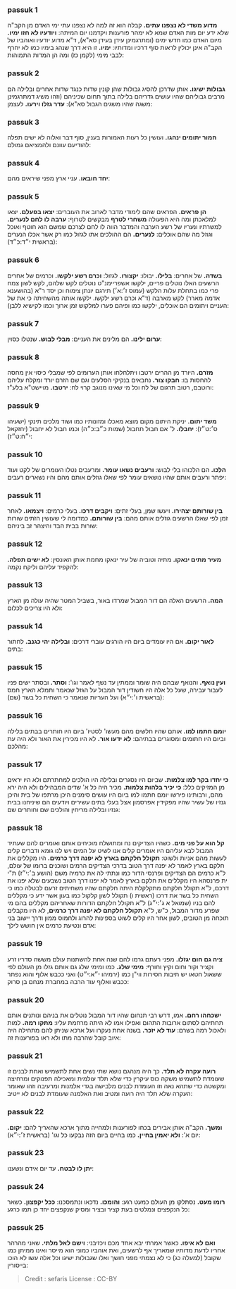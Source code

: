 
### passuk 1
<b>מדוע משדי לא נצפנו עתים.</b> קבלה הוא זה למה לא נצפנו עתי ימי האדם מן הקב"ה שלא ידע יום מות האדם שמא לא ימהר פורענות ויקדמנו יום המיתה:
<b>ויודעיו לא חזו ימיו.</b> מיום האדם כמו חדש ימים (ומתרגמינן עידן בעידן סא"א), ד"א מדוע יודעיו ואוהביו של הקב"ה אינן יכולין לראות סוף דרכיו ומדותיו:
<b>ימיו.</b> זו היא דרך שנהג בימיו כמו לא יחרף לבבי מימי (לקמן כז) ומה הן המדות התמוהות:

### passuk 2
<b>גבולות ישיגו.</b> אותן שדרכן להסיג גבולות שהן קונין שדות כנגד שדות אחרים ובלילה הם מרבים גבוליהם שהיו עושים גדריהם בלילה בתוך תחום שכיניהם (וזהו משיג דמתרגמינן משגה שהיו משגים הגבול סא"א):
<b>עדר גזלו וירעו.</b> לעצמן:

### passuk 3
<b>חמור יתומים ינהגו.</b> ועושין כל רעות האמורות בענין, סוף דבר ואלוה לא ישים תפלה להודיעם עוונם ולהמציאם גמולם:

### passuk 4
<b>יחד חובאו.</b> עניי ארץ מפני שיראים מהם:

### passuk 5
<b>הן פראים.</b> הפראים שהם לימודי מדבר לארוב את העוברים:
<b>יצאו בפעלם.</b> יצאו למלאכתן ומה היא הפעולה <b>משחרי לטרף</b> מבקשים לטרוף:
<b>ערבה לו לחם לנערים.</b> למשרתיו ונעריו של רשע הערבה והמדבר הווה לו לחם לצרכם שמשם הוא חוטף ואוכל וגוזל מה שהם אוכלים:
<b>לנערים.</b> הם ההולכים אתו לגזול כמו רק אשר אכלו הנערים (בראשית י״ד:כ״ד):

### passuk 6
<b>בשדה.</b> של אחרים:
<b>בלילו.</b> יבולו:
<b>יקצורו.</b> לגזול:
<b>וכרם רשע ילקשו.</b> וכרמים של אחרים הרשעים האלו נוטלים פריים, ילקשו אשפריימנ"ט נוטלים לקש שלהם, לקש לשון צמח פרי כמו בתחלת עלות הלקש (עמוס ז׳:א׳) תירגם יונתן צימוח וכן יסד ר"א (בהושענא אדמה מארר) לקש מארבה (ד"א וכרם רשע ילקשו. ילקשו אותה מהשחיתה כי את של העניים ויתומים הם אוכלים, ילקשו כמו ופיהם פערו למלקוש זמן ארוך וכמו לקישיא ללבן):

### passuk 7
<b>ערום ילינו.</b> הם מלינים את העניים:
<b>מבלי לבוש.</b> שנטלו כסוין:

### passuk 8
<b>מזרם.</b> היורד מן ההרים ירטבו ויתלחלחו אותן הערומים לפי שמבלי כיסוי אין מחסה להחסות בו:
<b>חבקו צור.</b> נחבאים בנקיקי הסלעים וגם שם הזרם יורד ומקלח עליהם ורוטבם, רטוב תרגום של לח וכל מי שאינו מנוגב קרוי לח:
<b>ירטבו.</b> מויישט"א בלע"ז:

### passuk 9
<b>משד יתום.</b> יניקת היתום מקום מוצא מאכלו ומזונותיו כמו ושוד מלכים תינקי (ישעיהו ס׳:ט״ז):
<b>יחבלו.</b> ל' אם חבול תחבול (שמות כ״ב:כ״ה) וכמו חבול לא יחבול (יחזקאל י״ח:ט״ז):

### passuk 10
<b>הלכו.</b> הם הלכוהו בלי לבוש:
<b>ורעבים נשאו עומר.</b> ומרעבים נטלו העומרים של לקט ועוד יפתר ורעבים אותם שהיו נושאים עומר לפי שאלו גוזלים אותם מהם והיו נשארים רעבים:

### passuk 11
<b>בין שורותם יצהירו.</b> ויעשו שמן, בעלי זתים:
<b>ויקבים דרכו.</b> בעלי כרמים:
<b>ויצמאו.</b> לאחר זמן לפי שאלו הרשעים גוזלים אותם מהם:
<b>בין שורותם.</b> כמדומה לי שעושין הזתים שורות שורות בבית הבד והיצהר זב ביניהם:

### passuk 12
<b>מעיר מתים ינאקו.</b> מתיה וטוביה של עיר ינאקו מחמת אותן האונסין:
<b>לא ישים תפלה.</b> להקפיד עליהם וליקח נקמה:

### passuk 13
<b>המה.</b> הרשעים האלה הם דור המבול שמרדו באור, בשביל המטר שהיה עולה מן הארץ ולא היו צריכים לכלום:

### passuk 14
<b>לאור יקום.</b> אם היו עומדים ביום היו הורגים עוברי דרכים:
<b>ובלילה יהי כגנב.</b> לחתור בתים:

### passuk 15
<b>ועין נואף.</b> והנואף שבהם היה שומר וממתין עד נשף לאמר וגו':
<b>וסתר.</b> ובסתר ישים פניו לעבור עבירה, שעל כל אלה היו חשודין דור המבול על הגזל שנאמר ותמלא הארץ חמס (בראשית ו׳:י״א) ועל העריות שנאמר כי השחית כל בשר (שם):

### passuk 16
<b>יומם חתמו למו.</b> אותם שהיו חלשים מהם מעשו' לסטיו' ביום היו חותרים בבתים בלילה וביום היו חתומים ומסוגרים בבתיהם:
<b>לא ידעו אור.</b> לא היו מכירין את האור ולא היה עת מהלכם:

### passuk 17
<b>כי יחדו בקר למו צלמות.</b> שביום היו נסגרים ובלילה היו הולכים למחתרתם ולא היו יראים מן המזיקים כלל:
<b>כי יכיר בלהות צלמות.</b> מכיר היה כל א' שדים המבהילים ולא היה ירא מהם, ורבותינו פירשו יומם חתמו למו ביום היו עושים סימנים היכן מרתפו של בית והיכן גנזיו של עשיר שהיו מפקידין אפרסמון אצל בעלי בתים עשירים ויודעים הם שיניחנו בבית גנזיו ובלילה מריחין והולכים שם וחותרים שם:

### passuk 18
<b>קל הוא על פני מים.</b> כשהיו הצדיקים נח ומתושלח מוכיחים אותם ואומרים להם שעתיד המבול לבא עליהם היו אומרים קלים אנו לשיט על המים ויש לנו גומא ודברים קלים לעשות מהם אניות ולשוט:
<b>תקולל חלקתם בארץ לא יפנה דרך כרמים.</b> היו מקללים את חלקם בארץ לאמר לא יפנה דרך הטוב בדרכי הצדיקים הרמים ושוכנים ברומו של עולם, ל"א כרמים הם הצדיקים ופרנסי הדור כמו ונתתי לה את כרמיה משם (הושע ב׳:י״ז) ת"י ית פרנסהא היו מקללים את חלקם בארץ לאמר לא יפנו דרך הטוב נשבעים שלא יפנו את דרכם, ל"א תקולל חלקתם מתקלקלת היתה חלקתם שהיו משחיתים זרעם לבטלה כמו כי השחית כל בשר את דרכו (ראשית ו) תקולל לשון קלקול כמו בעון אשר ידע כי מקללים להם בניו (שמואל א ג׳:י״ג) ל"א תקולל חלקתם הדורות שאחריהם מקללים בהם מי שפרע מדור המבול, כ"ש, ל"א <b>תקולל חלקתם לא יפנה דרך כרמים</b>, לא היו מקבלים תוכחה מן הטובים, לשון אחר היו קלים לשוט בספינות להרוג ולחמוס ממון ודרך יישוב בני אדם ונטיעת כרמים אין חושש לילך:

### passuk 19
<b>ציה גם חום יגזלו.</b> מפני רעתם גרמו להם שנה אחת להשתנות עולם מששה סדריו זרע וקציר וקור וחום וקיץ וחורף:
<b>מימי שלג.</b> כמו ומימי שלג גם אותם גזלו מן העולם לפי ששאול חטאו יש תיבות חסירות ווי"ן כמו (ירמיהו י״א:י״ט) ואני ככבש אלוף והוא נפתר ככבש ואלוף עוד הרבה במחברת מנחם בן סרוק:

### passuk 20
<b>ישכחהו רחם.</b> אמו, דרש רבי תנחום שהיו דור המבול נוטלים את בניהם ונותנים אותם תחתיהם לסתום ארובות התהום ואפילו אמו לא היתה מרחמת עליו:
<b>מתקו רמה.</b> למות ולאכול רמה בשרם:
<b>עוד לא יזכר.</b> בשנה אחת נעקרו ועל ארכא שניתן להם מתחילה היה איוב קובל שהרבה מתו ולא ראו בפורענות זה:

### passuk 21
<b>רועה עקרה לא תלד.</b> כך היה מנהגם נושא שתי נשים אחת לתשמיש ואחת לבנים זו שעומדת לתשמיש משקה כוס עיקרין כדי שלא תלד עולמית ומאכילה תפנוקים ומרחיצה ומקשטה כדי שתהא נאה וזו העומדת לבנים מלבישה בגדי אלמנות ומרעיבה וזהו שאומר העקרה שלא תלד היה רועה ומטיב ואת האלמנה שעומדת לבנים לא ייטיב:

### passuk 22
<b>ומשך.</b> הקב"ה אותן אבירים בכחו לפורענות ולמחייה מתוך ארכא שהאריך להם:
<b>יקום.</b> יום א':
<b>ולא יאמין בחיין.</b> כמו בחיים ביום הזה נבקעו כל וגו' (בראשית ז׳:י״א):

### passuk 23
<b>יתן לו לבטח.</b> עד יום אידם ונשענו:

### passuk 24
<b>רומו מעט.</b> נסתלקו מן העולם כמעט רגע:
<b>והומכו.</b> נדכאו ונתמסכנו:
<b>ככל יקפצון.</b> כשאר כל הנקפצים ונמלטים בעת קציר ובציר ומסיק שנקפצים יחד כן תמו כרגע:

### passuk 25
<b>ואם לא איפו.</b> כאשר אמרתי יבא אחד מכם ויכזיבני:
<b>וישם לאל מלתי.</b> שאני מהרהר אחריו לדעת מדותיו שמאריך אף לרשעים, ואת אוהביו כמוני הוא מייסר ואינו ממיתן כמו שקובל (למעלה כג) כי לא נצמתי מפני חושך ואלו שגבולות ישיגו וכל אלה עשו לא הוכו בייסורין:

>Credit : sefaris
>License : CC-BY